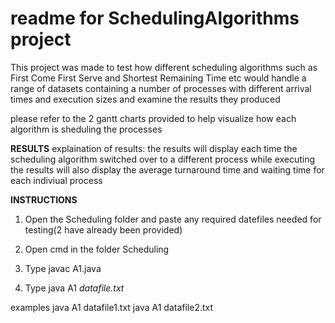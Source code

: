 # readme for SchedulingAlgorithms project


This project was made to test how different scheduling algorithms such as First Come First Serve and Shortest Remaining Time etc would handle a range
of datasets containing a number of processes with different arrival times and execution sizes and examine the results they produced

please refer to the 2 gantt charts provided to help visualize how each algorithm is sheduling the processes 

**RESULTS**
explaination of results:
the results will display each time the scheduling algorithm switched over to a different process while executing
the results will also display the average turnaround time and waiting time for each indiviual process


**INSTRUCTIONS**
1. Open the Scheduling folder and paste any required datefiles needed for testing(2 have already been provided)

2. Open cmd in the folder Scheduling

3. Type javac A1.java

4. Type java A1 *datafile.txt*

examples
java A1 datafile1.txt
java A1 datafile2.txt




